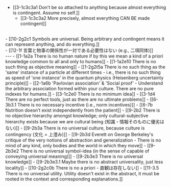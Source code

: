 - [[3-1c3c3a1 Don't be so attached to anything because almost everything is contingent. Assume no self.]]
  - [[3-1c3c3a2 More precisely, almost everything CAN BE made contingent]]
<br>
- [[10-2g2c1 Symbols are universal. Being arbitrary and contingent means it can represent anything, and do everything.]]
<br>
- [[12-1f 言葉と物事の関係性が一対である必要性はない (e.g., 二項同体)]]
<br>
---
- [[1-1a2a There is no human nature if by this we mean a kind of a priori knowledge common to all and only to humans]]
- [[1-1a2e10 There is no such thing as objective meaning]]
- [[1-2g2t5a There is no such thing as the 'same' instance of a particle at different times - i.e., there is no such thing as speed of 'one instance' in the quantum physics (Heisenberg uncertainty principle)]]
- [[2-1a6b 'Pavlovian association' & 'Social proof' - Understand the arbitrary association formed within your culture. There are no pure indexes for humans.]]
- [[3-1c2e0 There is no minimum idea]]
- [[3-1d4 There are no perfect tools, just as there are no ultimate problems]]
- [[6-3b3.1 There is no necessary incentive (i.e., norm incentives)]]
- [[6-7b Nutrition doesn’t exist independently from the patient]]
- [[9-2b2 There is no objective hierarchy amongst knowledge; only cultural-subjective hierarchy exists because we are cultural being (知識・情報そのものに優劣はない)]]
- [[9-2b3a There is no universal culture, because culture is contingency (文化 = 上澄み)]]
- [[9-2b3d Everett on George Berkeley's critique of the very notions of abstraction and generalization - There is no mind of any kind, only bodies and the world in which they move]]
- [[9-2b3e2 There is no universal symbol-idea (in the sense of capable of conveying universal meaning)]]
- [[9-2b3e3 There is no universal knowledge]]
- [[9-2b3e3.1 Maybe there is no abstract universality, just less locality]]
- [[10-2g2c0b There is no a priori - 直観は存在しない]]
- [[11-3.5 There is no universal utility. Utility doesn't exist in the abstract, it must be rooted in the context and corresponding explanations.]]
